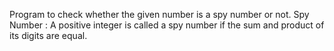 Program to check whether the given number is a spy number or not. 
Spy Number :
A positive integer is called a spy number if the sum and product of its digits are equal.